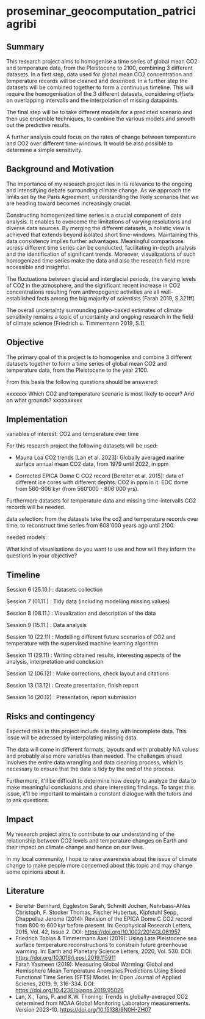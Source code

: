 # proseminar_geocomputation_patriciagribi


## Summary

This research project aims to homogenise a time series of global mean CO2 and temperature data, 
from the Pleistocene to 2100, combining 3 different datasets. 
In a first step, data used for global mean CO2 concentration and temperature records will be 
cleaned and described. In a further step the datasets will be combined together to form a continuous 
timeline. This will require the homogenisation of the 3 different datasets, considering offsets on 
overlapping intervalls and the interpolation of missing datapoints. 

The final step will be to take different models for a predicted scenario and then use ensemble techniques, 
to combine the various models and smooth out the predictive results.

A further analysis could focus on the rates of change between temperature and CO2 over different time-windows. 
It would be also possible to determine a simple sensitivity.


## Background and Motivation

The importance of my research project lies in its relevance to the ongoing and intensifying 
debate surrounding climate change. As we approach the limits set by the Paris Agreement, 
understanding the likely scenarios that we are heading toward becomes increasingly crucial.

Constructing homogenized time series is a crucial component of data analysis. It enables to overcome
the limitations of varying resolutions and diverse data sources. By merging the different datasets, 
a holistic view is achieved that extends beyond isolated short time-windows. Maintaining this data 
consistency implies further advantages. Meaningful comparisons across different time series can be
conducted, facilitating in-depth analysis and the identification of significant trends. Moreover, 
visualizations of such homogenized time series make the data and also the research field more 
accessible and insightful. 

The fluctuations between glacial and interglacial periods, the varying levels of CO2 in the 
atmosphere, and the significant recent increase in CO2 concentrations resulting from 
anthropogenic activities are all well-established facts among the big majority of scientists 
[Farah 2019, S.321ff].

The overall uncertainty surrounding paleo-based estimates of climate sensitivity remains a 
topic of uncertainty and ongoing research in the field of climate science 
[Friedrich u. Timmermann 2019, S.1].


## Objective

The primary goal of this project is to homogenise and combine 3 different
datasets together to form a time series of global mean CO2 and temperature data, 
from the Pleistocene to the year 2100. 

From this basis the following questions should be answered: 

xxxxxxx
Which CO2 and temperature scenario is most likely to occur? And on what grounds?
xxxxxxxxxx


## Implementation

variables of interest: CO2 and temperature over time


For this research project the following datasets will be used:

- Mauna Loa CO2 trends [Lan et al. 2023]: Globally averaged marine surface annual mean
  CO2 data, from 1979 until 2022, in ppm

- Corrected EPICA Dome C CO2 record [Bereiter et al. 2015]:
  data of different ice cores with different dephts. CO2 in ppm in it. EDC dome from 560-806 kyr
  (from 560'000 - 806'000 yrs).



Furthermore datasets for temperature data and missing time-intervalls CO2 records will be needed.

data selection: from the datasets take the co2 and temperature records over time, 
to reconstruct time series from 608'000 years ago until 2100. 

needed models: 

What kind of visualisations do you want to use and how will they inform the questions in your objective?
  


## Timeline

Session 6 (25.10.) : datasets collection 

Session 7 (01.11.) : Tidy data (including modelling missing values)

Session 8 (08.11.) : Visualization and description of the data 

Session 9 (15.11.) : Data analysis 

Session 10 (22.11) : Modelling different future scenarios of CO2 and temperature with the supervised machine learning algorithm

Session 11 (29.11) : Writing obtained results, interesting aspects of the analysis, interpretation and conclusion

Session 12 (06.12) : Make corrections, check layout and citations

Session 13 (13.12) : Create presentation, finish report

Session 14 (20.12) : Presentation, report submission


## Risks and contingency

Expected risks in this project include dealing with incomplete data. This
issue will be adressed by interpolating missing data.

The data will come in different formats, layouts and with probably NA values and 
probably also more variables than needed. The challenges ahead involves the entire
data wrangling and data cleaning process, which is necessary to ensure that the data 
is tidy by the end of the process. 

Furthermore, it'll be difficult to determine how deeply to analyze the data to make
meaningful conclusions and share interesting findings. To target this issue, it'll
be important to maintain a constant dialogue with the tutors and to ask questions.


## Impact

My research project aims to contribute to our understanding of the relationship
between CO2 levels and temperature changes on Earth and their impact on climate
change and hence on our lives.

In my local community, I hope to raise awareness about the issue of climate change 
to make people more concerned about this topic and may change some opinions about it.


## Literature

- Bereiter Bernhard, Eggleston Sarah, Schmitt Jochen, Nehrbass-Ahles Christoph, F. Stocker
  Thomas, Fischer Hubertus, Kipfstuhl Sepp, Chappellaz Jerome (2014): Revision of the EPICA
  Dome C CO2 record from 800 to 600 kyr before present. In: Geophysical Research Letters, 2015,
  Vol. 42, Issue 2. DOI: https://doi.org/10.1002/2014GL061957
- Friedrich Tobias & Timmermann Axel (2019): Using Late Pleistocene sea surface temperature
  reconstructions to constrain future greenhouse warming. In: Earth and Planetary Science
  Letters, 2020, Vol. 530. DOI: https://doi.org/10.1016/j.epsl.2019.115911
- Farah Yasmeen (2019): Measuring Global Warming: Global and Hemisphere Mean Temperature
  Anomalies Predictions Using Sliced Functional Time Series (SFTS) Model. In: Open Journal
  of Applied Scienes, 2019, 9, 316-334. DOI: https://doi.org/10.4236/ojapps.2019.95026
- Lan, X., Tans, P. and K.W. Thoning: Trends in globally-averaged CO2 determined from NOAA Global
  Monitoring Laboratory measurements. Version 2023-10. https://doi.org/10.15138/9N0H-ZH07
